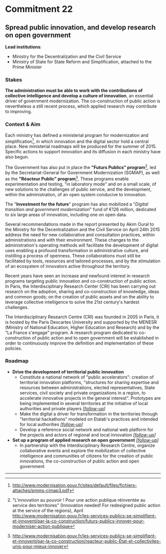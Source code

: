 # Commitment 22

## Spread public innovation, and develop research on open government

**Lead institutions**:
- Ministry for the Decentralization and the Civil Service
- Ministry of State for State Reform and Simplification, attached to the Prime Minister

### Stakes

**The administration must be able to work with the contributions of collective intelligence and develop a culture of innovation**, an essential driver of government modernization. The co-construction of public action is nevertheless a still recent process, which applied research may contribute to improving.

### Context & Aim

Each ministry has defined a ministerial program for modernization and simplification[^1], in which innovation and the digital sector hold a central place. New ministerial roadmaps will be produced for the summer of 2015. Specific actions to support innovation and its diffusion in each ministry have also begun.

The Government has also put in place the **"Futurs Publics" program**[^2], led by the Secretariat-General for Government Modernization (SGMAP), as well as the **"Réacteur Public" program**[^3]. These programs enable experimentation and testing, "in laboratory mode" and on a small scale, of new solutions to the challenges of public service, and the development, within the administration, of an open system conducive to innovation.  

The "**Investment for the future**" program has also mobilized a "_Digital transition and government modernization_" fund of €126 million, dedicated to six large areas of innovation, including one on open data.

Several recommendations made in the report presented by Akim Oural to the Ministry for the Decentralization and the Civil Service on April 24th 2015 address the need for new collaborative and consultation practices, within administrations and with their environment. These changes to the administration's operating methods will facilitate the development of digital uses enabling a profound transformation in administrative culture, and instilling a process of openness. These collaborations must still be facilitated by tools, resources and tailored processes, and by the stimulation of an ecosystem of innovators active throughout the territory.

Recent years have seen an increase and newfound interest in research programs targeting public innovation and co-construction of public action. In Paris, the Interdisciplinary Research Center (CRI) has been carrying out research on the adoption, sharing and co-construction of knowledge, ideas and common goods; on the creation of public assets and on the ability to leverage collective intelligence to solve the 21st century's hardest challenges.

The Interdisciplinary Research Centre (CRI) was founded in 2005 in Paris, it is hosted by the Paris Descartes University and supported by the MENESR (Ministry of National Education, Higher Education and Research) and by the "La France s'engage" program. A research program dedicated to co-construction of public action and to open government will be established in order to continuously improve the definition and implementation of these policies.

### Roadmap

- **Drive the development of territorial public innovation**
    - Constitute a national network of "public accelerators": creation of territorial innovation platforms, "structures for sharing expertise and resources between administrations, elected representatives, State services, civil society and private organizations in a region, to accelerate innovative projects in the general interest". Prototypes are being implemented in several territories at the initiative of local authorities and private players
      _[[follow-up](https://git.framasoft.org/etalab/suivi/issues/186)]_
    - Make the digital a driver for transformation in the territories through "territorial hackathons" modeled on Etalab's practices and intended for local authorities
      _[[follow-up](https://git.framasoft.org/etalab/suivi/issues/187)]_
    - Develop a reference social network and national web platform for the projects and actors of regional and local innovation
      _[[follow-up](https://git.framasoft.org/etalab/suivi/issues/188)]_
- **Set up a program of applied research on open government**
  _[[follow-up](https://git.framasoft.org/etalab/suivi/issues/189)]_
    - In partnership with the Interdisciplinary Research Centre, organize collaborative events and explore the mobilization of collective intelligence and communities of citizens for the creation of public innovations, the co-construction of public action and open government

----

[^1]:  http://www.modernisation.gouv.fr/sites/default/files/fichiers-attaches/pmms-cimap3.pdf

[^2]:  "L'innovation au pouvoir ! Pour une action publique réinventée au service des territoires" (Innovation needed! For redesigned public action at the service of the regions), April http://www.modernisation.gouv.fr/les-services-publics-se-simplifient-et-innovent/par-la-co-construction/futurs-publics-innover-pour-moderniser-action-publique

[^3]:  http://www.modernisation.gouv.fr/les-services-publics-se-simplifient-et-innovent/par-la-co-construction/reacteur-public-État-et-collectivites-unis-pour-mieux-innover
